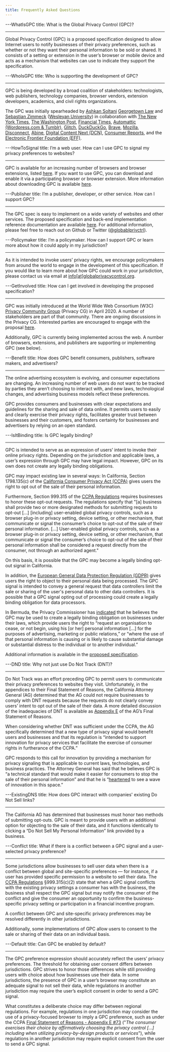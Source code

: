 ```yaml
---
title: Frequently Asked Questions
---
```


---WhatIsGPC
title: What is the Global Privacy Control (GPC)?

---

Global Privacy Control (GPC) is a proposed specification designed to allow
Internet users to notify businesses of their privacy preferences, such as
whether or not they want their personal information to be sold or shared. It
consists of a setting or extension in the user’s browser or mobile device and
acts as a mechanism that websites can use to indicate they support the
specification.

---WhoIsGPC
title: Who is supporting the development of GPC?

---

GPC is being developed by a broad coalition of stakeholders:
technologists, web publishers, technology companies,
browser vendors, extension developers, academics, and
civil rights organizations.

The GPC was initially spearheaded by [Ashkan
Soltani](https://twitter.com/ashk4n) [Georgetown
Law](https://www.georgetowntech.org/) and [Sebastian
Zimmeck](https://twitter.com/SZimmeck) ([Wesleyan
University](https://www.wesleyan.edu/)) in collaboration with [The New York
Times](https://www.nytimes.com), [The Washington
Post](https://www.washingtonpost.com/), [Financial Times](https://www.ft.com/),
[Automattic (Wordpress.com & Tumblr)](https://automattic.com/),
[Glitch](https://glitch.com/),
[DuckDuckGo](https://spreadprivacy.com/announcing-global-privacy-control/),
[Brave](https://brave.com/global-privacy-control/),
[Mozilla](https://www.mozilla.org/en-US/), [Disconnect](https://disconnect.me/),
[Abine](https://joindeleteme.com/blog/how-to-enable-global-privacy-control/),
[Digital Content Next (DCN)](https://digitalcontentnext.org/), [Consumer
Reports](https://advocacy.consumerreports.org/issue/tech-privacy/), and the
[Electronic Frontier Foundation (EFF)](https://www.eff.org/).

---HowToSignal
title: I’m a web user. How can I use GPC to signal my privacy preferences to websites?

---

GPC is available for an increasing number of browsers and browser extensions,
listed [here](https://globalprivacycontrol.org/#download). If you want to use
GPC, you can download and enable it via a participating browser or browser
extension. More information about downloading GPC is available
[here](https://globalprivacycontrol.org/).

---Publisher
title: I’m a publisher, developer, or other service. How can I support GPC?

---

The GPC spec is easy to implement on a wide variety of websites and other
services. The proposed specification and back-end implementation reference
documentation are available [here](https://global-privacy-control.glitch.me/).
For additional information, please feel free to reach out on Github or Twitter
([@globablprivctrl](https://twitter.com/globalprivctrl)).

---Policymaker
title: I’m a policymaker. How can I support GPC or learn more about how it could apply in my jurisdiction?

---

As it is intended to invoke users’ privacy rights, we encourage policymakers
from around the world to engage in the development of this specification. If you
would like to learn more about how GPC could work in your jurisdiction, please
contact us via email at
[info[at]globalprivacycontrol.org](mailto:info[at]globalprivacycontrol.org).

---GetInvolved
title: How can I get involved in developing the proposed specification?

---

GPC was initially introduced at the World Wide Web Consortium (W3C) [Privacy
Community Group](https://privacycg.github.io/) (Privacy CG) in April 2020. A
number of stakeholders are part of that community. There are ongoing
discussions in the Privacy CG. Interested parties are encouraged to engage with
the proposal [here](https://github.com/privacycg/proposals/issues/10/).

Additionally, GPC is currently being implemented across the web. A number of
browsers, extensions, and publishers are supporting or implementing GPC (see
below).

---Benefit
title: How does GPC benefit consumers, publishers, software makers, and advertisers?

---

The online advertising ecosystem is evolving, and consumer expectations are
changing. An increasing number of web users do not want to be tracked by parties
they aren’t choosing to interact with, and new laws, technological changes, and
advertising business models reflect these preferences.

GPC provides consumers and businesses with clear expectations and guidelines for
the sharing and sale of data online. It permits users to easily and clearly
exercise their privacy rights, facilitates greater trust between businesses and
their customers, and fosters certainty for businesses and advertisers by relying
on an open standard.

---IsItBinding
title: Is GPC legally binding?

---

GPC is intended to serve as an expression of users’ intent to
invoke their online privacy rights. Depending on the jurisdiction
and applicable laws, a user’s expression through GPC may have
legal impact. However, GPC on its own does not create any
legally binding obligations.

GPC may impact existing law in several ways: In California, Section 1798.135(c)
of the [California Consumer Privacy Act
(CCPA)](http://leginfo.legislature.ca.gov/faces/codes_displayText.xhtml?division=3.&part=4.&lawCode=CIV&title=1.81.5)
gives users the right to opt out of the sale of their personal information.

Furthermore, Section 999.315 of the [CCPA
Regulations](https://oag.ca.gov/privacy/ccpa/regs) requires businesses to honor
these opt-out requests. The regulations specify that "[a] business shall provide
two or more designated methods for submitting requests to opt-out […]
[including] user-enabled global privacy controls, such as a browser plug-in or
privacy setting, device setting, or other mechanism, that communicate or signal
the consumer’s choice to opt-out of the sale of their personal information. […]
User-enabled global privacy controls, such as a browser plug-in or privacy
setting, device setting, or other mechanism, that communicate or signal the
consumer’s choice to opt-out of the sale of their personal information shall be
considered a request directly from the consumer, not through an authorized
agent."

On this basis, it is possible that the GPC may become a legally binding opt-out
signal in California.

In addition, the [European General Data Protection Regulation
(GDPR)](https://gdpr-info.eu/) gives users the right to object to their personal
data being processed. The GPC signal is intended to convey a general request
that data controllers limit the sale or sharing of the user's personal data to
other data controllers. It is possible that a GPC signal opting out of
processing could create a legally binding obligation for data processors.

In Bermuda, the Privacy Commissioner has
[indicated](https://www.privacy.bm/post/global-privacy-control-interoperability-in-action)
that he believes the GPC may be used to create a legally binding obligation on
businesses under their laws, which provide users the right to “request an
organisation to cease, or not begin, using his [or her] personal information
[…] for the purposes of advertising, marketing or public relations,” or
“where the use of that personal information is causing or is likely to cause
substantial damage or substantial distress to the individual or to another
individual.”

Additional information is available in the [proposed
specification](https://privacycg.github.io/gpc-spec/).

---DND
title: Why not just use Do Not Track (DNT)?

---

Do Not Track was an effort preceding GPC to permit users to communicate their
privacy preferences to websites they visit. Unfortunately, in the appendices to
their Final Statement of Reasons, the California Attorney General (AG)
determined that the AG could not require businesses to comply with DNT requests
because the requests do not clearly convey users’ intent to opt out of the sale
of their data. A more detailed discussion of the inadequacies of DNT is
available as [Appendix E](https://oag.ca.gov/privacy/ccpa/regs) of
the AG’s Final Statement of Reasons.

When considering whether DNT was sufficient under the CCPA, the AG specifically
determined that a new type of privacy signal would benefit users and businesses
and that its regulation is “intended to support innovation for privacy services
that facilitate the exercise of consumer rights in furtherance of the CCPA.”

GPC responds to this call for innovation by providing a mechanism for privacy
signaling that is applicable to current laws, technologies, and business
practices. The Attorney General has said that he believes GPC is “a technical
standard that would make it easier for consumers to stop the sale of their
personal information” and that he is
“[heartened](https://twitter.com/AGBecerra/status/1313884769478828032?s=20) to
see a wave of innovation in this space.”

---ExistingDNS
title: How does GPC interact with companies' existing Do Not Sell links?

---

The California AG has determined that businesses must honor two methods of
submitting opt-outs. GPC is meant to provide users with an additional option
for objecting to the sale of their data, and it functions identically to
clicking a “Do Not Sell My Personal Information” link provided by a business.

---Conflict
title: What if there is a conflict between a GPC signal and a user-selected privacy preference?

---

Some jurisdictions allow businesses to sell user data when there is a conflict
between global and site-specific preferences — for instance, if a user has
provided specific permission to a website to sell their data. The [CCPA
Regulations](https://privacycg.github.io/gpc-spec/#bib-ccpa-regulations)
§999.315(c)(2) state that when a GPC signal conflicts with the existing privacy
settings a consumer has with the business, the business shall respect the GPC
signal but may notify the consumer of the conflict and give the consumer an
opportunity to confirm the business-specific privacy setting or participation in
a financial incentive program.

A conflict between GPC and site-specific privacy preferences may be resolved
differently in other jurisdictions.

Additionally, some implementations of GPC allow users to consent to the sale or
sharing of their data on an individual basis.

---Default
title: Can GPC be enabled by default?

---

The GPC preference expression should accurately reflect the users’ privacy
preferences. The threshold for obtaining user consent differs between
jurisdictions. GPC strives to honor those differences while still providing
users with choice about how businesses use their data. In some jurisdictions,
the presence of GPC in a user’s browser may constitute an adequate signal to not
sell their data, while regulations in another jurisdiction may require the
user’s explicit consent in order to send a GPC signal.

What constitutes a deliberate choice may differ between regional
regulations. For example, regulations in one jurisdiction may consider the use
of a privacy-focused browser to imply a GPC preference, such as under the CCPA
[Final Statement of Reasons - Appendix E
#73](https://oag.ca.gov/sites/all/files/agweb/pdfs/privacy/ccpa-fsor-appendix-e.pdf)
("_The consumer exercises their choice by affirmatively choosing the privacy
control […] including when utilizing privacy-by-design products or
services_"), while regulations in another jurisdiction may require explicit
consent from the user to send a GPC signal.
